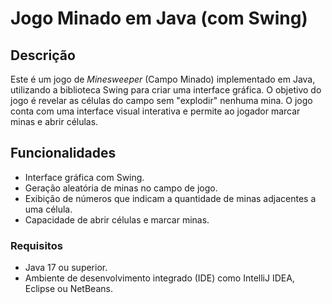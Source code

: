 # Jogo Minado em Java (com Swing)

## Descrição

Este é um jogo de *Minesweeper* (Campo Minado) implementado em Java, utilizando a biblioteca Swing para criar uma interface gráfica. O objetivo do jogo é revelar as células do campo sem "explodir" nenhuma mina. O jogo conta com uma interface visual interativa e permite ao jogador marcar minas e abrir células.

## Funcionalidades

- Interface gráfica com Swing.
- Geração aleatória de minas no campo de jogo.
- Exibição de números que indicam a quantidade de minas adjacentes a uma célula.
- Capacidade de abrir células e marcar minas.

### Requisitos

- Java 17 ou superior.
- Ambiente de desenvolvimento integrado (IDE) como IntelliJ IDEA, Eclipse ou NetBeans.
